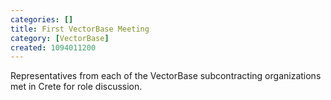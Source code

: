 ```yaml
---
categories: []
title: First VectorBase Meeting
category: [VectorBase]
created: 1094011200
---
```

Representatives from each of the VectorBase subcontracting organizations met in Crete for role discussion.

